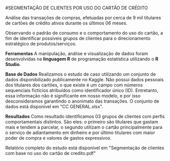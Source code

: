 #SEGMENTAÇÃO DE CLIENTES POR USO DO CARTÃO DE CRÉDITO

Análise das transações de compras, efetuadas por cerca de 9 mil titulares de cartões de crédito ativos durante os últimos 06 meses. 

Observando o padrão de consumo e o comportamento do uso do cartão, a fim de  identificar possíveis grupos de clientes para o direcionamento estratégico de produtos/serviços. 

**Ferramentas**
A manipulação, análise e visualização de dados foram desenvolvidas na **linguagem R** de programação estatística utilizando o **R Studio**. 

**Base de Dados**
Realizamos o estudo de caso utilizando um conjunto de dados disponibilizado publicamente no Kaggle. 
Não possui dados pessoais dos titulares dos cartões, o que existe é um campo com números sequenciais fictícios atribuídos como identificador único (ID). 
Entretanto, essa informação não é significante em nosso modelo, e por isso desconsideramos garantindo o anonimato das transações. 
O conjunto de dados está disponível em "CC GENERAL.xlsx".


**Resultados**
Como resultado identificamos 03 grupos de clientes com perfis comportamentais distintos.
São eles: o primeiro são titulares que gastam mais e tendem a parcelar, o segundo utilizam o cartão principalmente para o serviço de adiantamento em dinheiro e por último titulares com maior poder de compra e valores de gastos expressivos. 

Relatório completo do estudo está disponível em "Segmentação de clientes com base no uso do cartão de credito.pdf"
